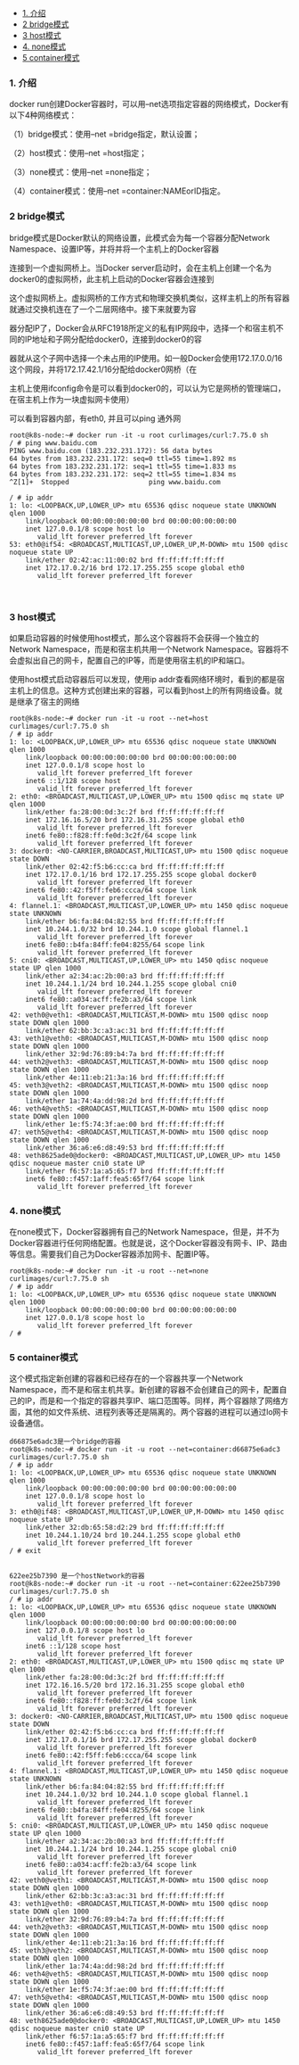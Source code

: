 * [1\. 介绍](#1-介绍)
* [2 bridge模式](#2-bridge模式)
* [3 host模式](#3-host模式)
* [4\. none模式](#4-none模式)
* [5 container模式](#5-container模式)

### 1. 介绍

docker run创建Docker容器时，可以用–net选项指定容器的网络模式，Docker有以下4种网络模式：

（1）bridge模式：使用–net =bridge指定，默认设置；

（2）host模式：使用–net =host指定；

（3）none模式：使用–net =none指定；

（4）container模式：使用–net =container:NAMEorID指定。


### 2 bridge模式

bridge模式是Docker默认的网络设置，此模式会为每一个容器分配Network Namespace、设置IP等，并将并将一个主机上的Docker容器

连接到一个虚拟网桥上。当Docker server启动时，会在主机上创建一个名为docker0的虚拟网桥，此主机上启动的Docker容器会连接到

这个虚拟网桥上。虚拟网桥的工作方式和物理交换机类似，这样主机上的所有容器就通过交换机连在了一个二层网络中。接下来就要为容

器分配IP了，Docker会从RFC1918所定义的私有IP网段中，选择一个和宿主机不同的IP地址和子网分配给docker0，连接到docker0的容

器就从这个子网中选择一个未占用的IP使用。如一般Docker会使用172.17.0.0/16这个网段，并将172.17.42.1/16分配给docker0网桥（在

主机上使用ifconfig命令是可以看到docker0的，可以认为它是网桥的管理端口，在宿主机上作为一块虚拟网卡使用）

可以看到容器内部，有eth0, 并且可以ping 通外网

```
root@k8s-node:~# docker run -it -u root curlimages/curl:7.75.0 sh
/ # ping www.baidu.com
PING www.baidu.com (183.232.231.172): 56 data bytes
64 bytes from 183.232.231.172: seq=0 ttl=55 time=1.892 ms
64 bytes from 183.232.231.172: seq=1 ttl=55 time=1.833 ms
64 bytes from 183.232.231.172: seq=2 ttl=55 time=1.834 ms
^Z[1]+  Stopped                    ping www.baidu.com

/ # ip addr
1: lo: <LOOPBACK,UP,LOWER_UP> mtu 65536 qdisc noqueue state UNKNOWN qlen 1000
    link/loopback 00:00:00:00:00:00 brd 00:00:00:00:00:00
    inet 127.0.0.1/8 scope host lo
       valid_lft forever preferred_lft forever
53: eth0@if54: <BROADCAST,MULTICAST,UP,LOWER_UP,M-DOWN> mtu 1500 qdisc noqueue state UP
    link/ether 02:42:ac:11:00:02 brd ff:ff:ff:ff:ff:ff
    inet 172.17.0.2/16 brd 172.17.255.255 scope global eth0
       valid_lft forever preferred_lft forever
```

<br>

### 3 host模式

如果启动容器的时候使用host模式，那么这个容器将不会获得一个独立的Network Namespace，而是和宿主机共用一个Network Namespace。容器将不会虚拟出自己的网卡，配置自己的IP等，而是使用宿主机的IP和端口。

使用host模式启动容器后可以发现，使用ip addr查看网络环境时，看到的都是宿主机上的信息。这种方式创建出来的容器，可以看到host上的所有网络设备。就是继承了宿主的网络

```
root@k8s-node:~# docker run -it -u root --net=host curlimages/curl:7.75.0 sh
/ # ip addr
1: lo: <LOOPBACK,UP,LOWER_UP> mtu 65536 qdisc noqueue state UNKNOWN qlen 1000
    link/loopback 00:00:00:00:00:00 brd 00:00:00:00:00:00
    inet 127.0.0.1/8 scope host lo
       valid_lft forever preferred_lft forever
    inet6 ::1/128 scope host
       valid_lft forever preferred_lft forever
2: eth0: <BROADCAST,MULTICAST,UP,LOWER_UP> mtu 1500 qdisc mq state UP qlen 1000
    link/ether fa:28:00:0d:3c:2f brd ff:ff:ff:ff:ff:ff
    inet 172.16.16.5/20 brd 172.16.31.255 scope global eth0
       valid_lft forever preferred_lft forever
    inet6 fe80::f828:ff:fe0d:3c2f/64 scope link
       valid_lft forever preferred_lft forever
3: docker0: <NO-CARRIER,BROADCAST,MULTICAST,UP> mtu 1500 qdisc noqueue state DOWN
    link/ether 02:42:f5:b6:cc:ca brd ff:ff:ff:ff:ff:ff
    inet 172.17.0.1/16 brd 172.17.255.255 scope global docker0
       valid_lft forever preferred_lft forever
    inet6 fe80::42:f5ff:feb6:ccca/64 scope link
       valid_lft forever preferred_lft forever
4: flannel.1: <BROADCAST,MULTICAST,UP,LOWER_UP> mtu 1450 qdisc noqueue state UNKNOWN
    link/ether b6:fa:84:04:82:55 brd ff:ff:ff:ff:ff:ff
    inet 10.244.1.0/32 brd 10.244.1.0 scope global flannel.1
       valid_lft forever preferred_lft forever
    inet6 fe80::b4fa:84ff:fe04:8255/64 scope link
       valid_lft forever preferred_lft forever
5: cni0: <BROADCAST,MULTICAST,UP,LOWER_UP> mtu 1450 qdisc noqueue state UP qlen 1000
    link/ether a2:34:ac:2b:00:a3 brd ff:ff:ff:ff:ff:ff
    inet 10.244.1.1/24 brd 10.244.1.255 scope global cni0
       valid_lft forever preferred_lft forever
    inet6 fe80::a034:acff:fe2b:a3/64 scope link
       valid_lft forever preferred_lft forever
42: veth0@veth1: <BROADCAST,MULTICAST,M-DOWN> mtu 1500 qdisc noop state DOWN qlen 1000
    link/ether 62:bb:3c:a3:ac:31 brd ff:ff:ff:ff:ff:ff
43: veth1@veth0: <BROADCAST,MULTICAST,M-DOWN> mtu 1500 qdisc noop state DOWN qlen 1000
    link/ether 32:9d:76:89:b4:7a brd ff:ff:ff:ff:ff:ff
44: veth2@veth3: <BROADCAST,MULTICAST,M-DOWN> mtu 1500 qdisc noop state DOWN qlen 1000
    link/ether 4e:11:eb:21:3a:16 brd ff:ff:ff:ff:ff:ff
45: veth3@veth2: <BROADCAST,MULTICAST,M-DOWN> mtu 1500 qdisc noop state DOWN qlen 1000
    link/ether 1a:74:4a:dd:98:2d brd ff:ff:ff:ff:ff:ff
46: veth4@veth5: <BROADCAST,MULTICAST,M-DOWN> mtu 1500 qdisc noop state DOWN qlen 1000
    link/ether 1e:f5:74:3f:ae:00 brd ff:ff:ff:ff:ff:ff
47: veth5@veth4: <BROADCAST,MULTICAST,M-DOWN> mtu 1500 qdisc noop state DOWN qlen 1000
    link/ether 36:a6:e6:d8:49:53 brd ff:ff:ff:ff:ff:ff
48: veth8625ade0@docker0: <BROADCAST,MULTICAST,UP,LOWER_UP> mtu 1450 qdisc noqueue master cni0 state UP
    link/ether f6:57:1a:a5:65:f7 brd ff:ff:ff:ff:ff:ff
    inet6 fe80::f457:1aff:fea5:65f7/64 scope link
       valid_lft forever preferred_lft forever
```

### 4. none模式

在none模式下，Docker容器拥有自己的Network Namespace，但是，并不为Docker容器进行任何网络配置。也就是说，这个Docker容器没有网卡、IP、路由等信息。需要我们自己为Docker容器添加网卡、配置IP等。

```
root@k8s-node:~# docker run -it -u root --net=none curlimages/curl:7.75.0 sh
/ # ip addr
1: lo: <LOOPBACK,UP,LOWER_UP> mtu 65536 qdisc noqueue state UNKNOWN qlen 1000
    link/loopback 00:00:00:00:00:00 brd 00:00:00:00:00:00
    inet 127.0.0.1/8 scope host lo
       valid_lft forever preferred_lft forever
/ #
```

### 5 container模式


这个模式指定新创建的容器和已经存在的一个容器共享一个Network Namespace，而不是和宿主机共享。新创建的容器不会创建自己的网卡，配置自己的IP，而是和一个指定的容器共享IP、端口范围等。同样，两个容器除了网络方面，其他的如文件系统、进程列表等还是隔离的。两个容器的进程可以通过lo网卡设备通信。

```
d66875e6adc3是一个bridge的容器
root@k8s-node:~# docker run -it -u root --net=container:d66875e6adc3 curlimages/curl:7.75.0 sh
/ # ip addr
1: lo: <LOOPBACK,UP,LOWER_UP> mtu 65536 qdisc noqueue state UNKNOWN qlen 1000
    link/loopback 00:00:00:00:00:00 brd 00:00:00:00:00:00
    inet 127.0.0.1/8 scope host lo
       valid_lft forever preferred_lft forever
3: eth0@if48: <BROADCAST,MULTICAST,UP,LOWER_UP,M-DOWN> mtu 1450 qdisc noqueue state UP
    link/ether 32:db:65:58:d2:29 brd ff:ff:ff:ff:ff:ff
    inet 10.244.1.10/24 brd 10.244.1.255 scope global eth0
       valid_lft forever preferred_lft forever
/ # exit


622ee25b7390 是一个hostNetwork的容器
root@k8s-node:~# docker run -it -u root --net=container:622ee25b7390  curlimages/curl:7.75.0 sh
/ # ip addr
1: lo: <LOOPBACK,UP,LOWER_UP> mtu 65536 qdisc noqueue state UNKNOWN qlen 1000
    link/loopback 00:00:00:00:00:00 brd 00:00:00:00:00:00
    inet 127.0.0.1/8 scope host lo
       valid_lft forever preferred_lft forever
    inet6 ::1/128 scope host
       valid_lft forever preferred_lft forever
2: eth0: <BROADCAST,MULTICAST,UP,LOWER_UP> mtu 1500 qdisc mq state UP qlen 1000
    link/ether fa:28:00:0d:3c:2f brd ff:ff:ff:ff:ff:ff
    inet 172.16.16.5/20 brd 172.16.31.255 scope global eth0
       valid_lft forever preferred_lft forever
    inet6 fe80::f828:ff:fe0d:3c2f/64 scope link
       valid_lft forever preferred_lft forever
3: docker0: <NO-CARRIER,BROADCAST,MULTICAST,UP> mtu 1500 qdisc noqueue state DOWN
    link/ether 02:42:f5:b6:cc:ca brd ff:ff:ff:ff:ff:ff
    inet 172.17.0.1/16 brd 172.17.255.255 scope global docker0
       valid_lft forever preferred_lft forever
    inet6 fe80::42:f5ff:feb6:ccca/64 scope link
       valid_lft forever preferred_lft forever
4: flannel.1: <BROADCAST,MULTICAST,UP,LOWER_UP> mtu 1450 qdisc noqueue state UNKNOWN
    link/ether b6:fa:84:04:82:55 brd ff:ff:ff:ff:ff:ff
    inet 10.244.1.0/32 brd 10.244.1.0 scope global flannel.1
       valid_lft forever preferred_lft forever
    inet6 fe80::b4fa:84ff:fe04:8255/64 scope link
       valid_lft forever preferred_lft forever
5: cni0: <BROADCAST,MULTICAST,UP,LOWER_UP> mtu 1450 qdisc noqueue state UP qlen 1000
    link/ether a2:34:ac:2b:00:a3 brd ff:ff:ff:ff:ff:ff
    inet 10.244.1.1/24 brd 10.244.1.255 scope global cni0
       valid_lft forever preferred_lft forever
    inet6 fe80::a034:acff:fe2b:a3/64 scope link
       valid_lft forever preferred_lft forever
42: veth0@veth1: <BROADCAST,MULTICAST,M-DOWN> mtu 1500 qdisc noop state DOWN qlen 1000
    link/ether 62:bb:3c:a3:ac:31 brd ff:ff:ff:ff:ff:ff
43: veth1@veth0: <BROADCAST,MULTICAST,M-DOWN> mtu 1500 qdisc noop state DOWN qlen 1000
    link/ether 32:9d:76:89:b4:7a brd ff:ff:ff:ff:ff:ff
44: veth2@veth3: <BROADCAST,MULTICAST,M-DOWN> mtu 1500 qdisc noop state DOWN qlen 1000
    link/ether 4e:11:eb:21:3a:16 brd ff:ff:ff:ff:ff:ff
45: veth3@veth2: <BROADCAST,MULTICAST,M-DOWN> mtu 1500 qdisc noop state DOWN qlen 1000
    link/ether 1a:74:4a:dd:98:2d brd ff:ff:ff:ff:ff:ff
46: veth4@veth5: <BROADCAST,MULTICAST,M-DOWN> mtu 1500 qdisc noop state DOWN qlen 1000
    link/ether 1e:f5:74:3f:ae:00 brd ff:ff:ff:ff:ff:ff
47: veth5@veth4: <BROADCAST,MULTICAST,M-DOWN> mtu 1500 qdisc noop state DOWN qlen 1000
    link/ether 36:a6:e6:d8:49:53 brd ff:ff:ff:ff:ff:ff
48: veth8625ade0@docker0: <BROADCAST,MULTICAST,UP,LOWER_UP> mtu 1450 qdisc noqueue master cni0 state UP
    link/ether f6:57:1a:a5:65:f7 brd ff:ff:ff:ff:ff:ff
    inet6 fe80::f457:1aff:fea5:65f7/64 scope link
       valid_lft forever preferred_lft forever
```

